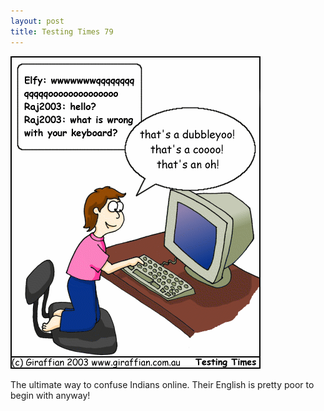 ```yaml
---
layout: post
title: Testing Times 79
---
```

<img src="/images/tt0079.png">

The ultimate way to confuse Indians online. Their English is pretty poor to begin with anyway! 